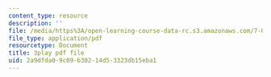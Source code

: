```yaml
---
content_type: resource
description: ''
file: /media/https%3A/open-learning-course-data-rc.s3.amazonaws.com/7-012-introduction-to-biology-fall-2004/2a9dfda09c09b30214d53323db15eba1_pTh8f0mWu1k.pdf
file_type: application/pdf
resourcetype: Document
title: 3play pdf file
uid: 2a9dfda0-9c09-b302-14d5-3323db15eba1
---
```

